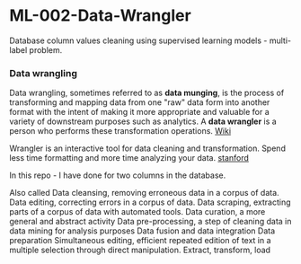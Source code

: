 # ML-002-Data-Wrangler
Database column values cleaning using supervised learning models - multi-label problem.


### Data wrangling
Data wrangling, sometimes referred to as **data munging**, is the process of transforming and mapping data from one "raw" data form into another format with the intent of making it more appropriate and valuable for a variety of downstream purposes such as analytics. A **data wrangler** is a person who performs these transformation operations. [Wiki](https://en.wikipedia.org/wiki/Data_wrangling)

Wrangler is an interactive tool for data cleaning and transformation.
Spend less time formatting and more time analyzing your data. [stanford](http://vis.stanford.edu/wrangler/)

In this repo - I have done for two columns in the database. 

Also called
 Data cleansing, removing erroneous data in a corpus of data.
 Data editing, correcting errors in a corpus of data.
 Data scraping, extracting parts of a corpus of data with automated tools.
 Data curation, a more general and abstract activity
 Data pre-processing, a step of cleaning data in data mining for analysis purposes
 Data fusion and data integration
 Data preparation
 Simultaneous editing, efficient repeated edition of text in a multiple selection through direct manipulation.
 Extract, transform, load
